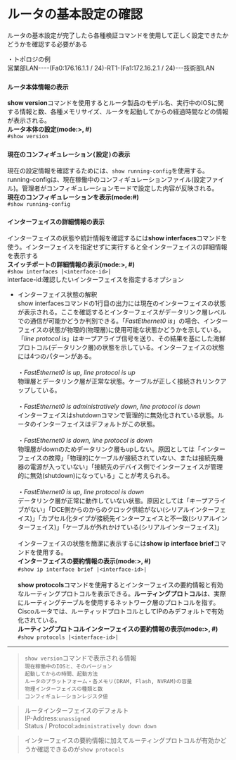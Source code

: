 # ルータの基本設定の確認
ルータの基本設定が完了したら各種検証コマンドを使用して正しく設定できたかどうかを確認する必要がある

・トポロジの例  
営業部LAN----(Fa0:176.16.1.1 / 24)-RT1-(Fa1:172.16.2.1 / 24)---技術部LAN

### `ルータ本体情報の表示`
**show version**コマンドを使用するとルータ製品のモデル名、実行中のIOSに関する情報と数、各種メモリサイズ、ルータを起動してからの経過時間などの情報が表示される。  
**ルータ本体の設定(mode:>, #)**  
`#show version`

### `現在のコンフィギュレーション(設定)の表示`
現在の設定情報を確認するためには、`show running-config`を使用する。running-configは、現在稼働中のコンフィギュレーションファイル(設定ファイル)。管理者がコンフィギュレーションモードで設定した内容が反映される。  
**現在のコンフィギュレーションを表示(mode:#)**  
`#show running-config`

### `インターフェイスの詳細情報の表示`
インターフェイスの状態や統計情報を確認するには**show interfaces**コマンドを使う。インターフェイスを指定せずに実行すると全インターフェイスの詳細情報を表示する  
**スイッチポートの詳細情報の表示(mode:>, #)**  
`#show interfaces |<interface-id>|`  
interface-id:確認したいインターフェイスを指定するオプション

- インターフェイス状態の解釈  
show interfacesコマンドの1行目の出力には現在のインターフェイスの状態が表示される。ここを確認するとインターフェイスがデータリンク層レベルでの通信が可能かどうか判別できる。「*FastEthernet0 is*」の場合、インターフェイスの状態が物理的(物理層)に使用可能な状態かどうかを示している。「*line protocol is*」はキープアライブ信号を送り、その結果を基にした海鮮プロトコル(データリンク層)の状態を示している。インターフェイスの状態には4つのパターンがある。</br></br>
・*FastEthernet0 is up, line protocol is up*  
物理層とデータリンク層が正常な状態。ケーブルが正しく接続されリンクアップしている。</br></br>
・*FastEthernet0 is administratively down, line protocol is down*  
インターフェイスはshutdownコマンで管理的に無効化されている状態。ルータのインターフェイスはデフォルトがこの状態。</br></br>
・*FastEthernet0 is down, line protocol is down*  
物理層がdownのためデータリンク層もupしない。原因としては「インターフェイスの故障」「物理的にケーブルが接続されていない、または接続先機器の電源が入っていない」「接続先のデバイス側でインターフェイスが管理的に無効(shutdown)になっている」ことが考えられる。</br></br>
・*FastEthernet0 is up, line protocol is down*  
データリンク層が正常に動作していない状態。原因としては「キープアライブがない」「DCE側からのからのクロック供給がない(シリアルインターフェイス)」「カプセル化タイプが接続先インターフェイスと不一致(シリアルインターフェイス)」「ケーブルが外れかけている(シリアルインターフェイス)」</br></br>
インターフェイスの状態を簡潔に表示するには**show ip interface brief**コマンドを使用する。  
**インターフェイスの要約情報の表示(mode:>, #)**  
`#show ip interface brief |<interface-id>|`</br></br>
**show protocols**コマンドを使用するとインターフェイスの要約情報と有効なルーティングプロトコルを表示できる。**ルーティングプロトコル**は、実際にルーティングテーブルを使用するネットワーク層のプロトコルを指す。Ciscoルータでは、ルーティッドプロトコルとしてIPのみデフォルトで有効化されている。  
**ルーティングプロトコルインターフェイスの要約情報の表示(mode:>, #)**  
`#show protocols |<interface-id>|`

---
> `show version`コマンドで表示される情報  
> `現在稼働中のIOSと、そのバージョン`  
> `起動してからの時間、起動方法`  
> `ルータのプラットフォーム・各メモリ(DRAM, Flash, NVRAM)の容量`  
> `物理インターフェイスの種類と数`  
> `コンフィギュレーションレジスタ値`

> ルータインターフェイスのデフォルト  
> IP-Address:`unassigned`  
> Status / Protocol:`administratively down down`  

> インターフェイスの要約情報に加えてルーティングプロトコルが有効かどうか確認できるのが`show protocols`
